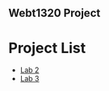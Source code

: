 ## Webt1320 Project

<h1>Project List</h1>
<ul>
  <li><a href="lecture2/Index.html" target="_blank">Lab 2</a></li>
  <li><a href="Lecture3/index.html" target="_blank">Lab 3</a></li>
</ul>



